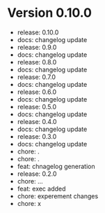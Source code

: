 # Version 0.10.0
- release: 0.10.0
- docs: changelog update
- release: 0.9.0
- docs: changelog update
- release: 0.8.0
- docs: changelog update
- release: 0.7.0
- docs: changelog update
- release: 0.6.0
- docs: changelog update
- release: 0.5.0
- docs: changelog update
- release: 0.4.0
- docs: changelog update
- release: 0.3.0
- docs: changelog update
- chore: .
- chore: .
- feat: chnagelog generation
- release: 0.2.0
- chore: ...
- feat: exec added
- chore: experement changes
- chore: x